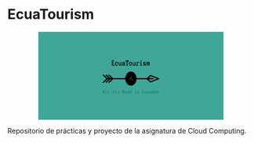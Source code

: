 # EcuaTourism

<p align='center'>
<img src="./docs/imgs/EcuaTourism_logo.png" alt="drawing" height="180" width=75% align='center'/>
</p>

Repositorio de prácticas y proyecto de la asignatura de Cloud Computing.
